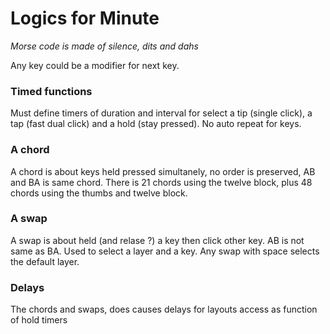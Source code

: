 
# Logics for Minute

_Morse code is made of silence, dits and dahs_

Any key could be a modifier for next key.

### Timed functions 

Must define timers of duration and interval for select a tip (single click), a tap (fast dual click) and a hold (stay pressed).
No auto repeat for keys.

### A chord 

A chord is about keys held pressed simultanely, no order is preserved, AB and BA is same chord. 
There is 21 chords using the twelve block, plus 48 chords using the thumbs and twelve block.

### A swap 

A swap is about held (and relase ?) a key then click other key. 
AB is not same as BA. Used to select a layer and a key. 
Any swap with space selects the default layer. 

### Delays

The chords and swaps, does causes delays for layouts access as function of hold timers
  
  
